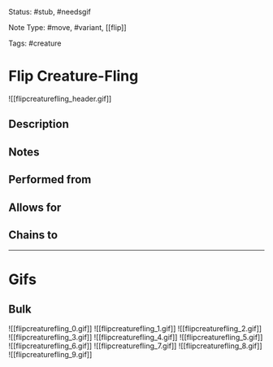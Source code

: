 Status: #stub, #needsgif 

Note Type: #move, #variant, [[flip]]

Tags: #creature

# Flip Creature-Fling
![[flipcreaturefling_header.gif]]
## Description


## Notes


## Performed from


## Allows for


## Chains to


___
# Gifs
## Bulk
![[flipcreaturefling_0.gif]]
![[flipcreaturefling_1.gif]]
![[flipcreaturefling_2.gif]]
![[flipcreaturefling_3.gif]]
![[flipcreaturefling_4.gif]]
![[flipcreaturefling_5.gif]]
![[flipcreaturefling_6.gif]]
![[flipcreaturefling_7.gif]]
![[flipcreaturefling_8.gif]]
![[flipcreaturefling_9.gif]]